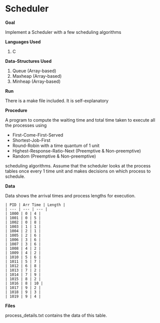 # Scheduler

**Goal**

Implement a Scheduler with a few scheduling algorithms

**Languages Used**

1) C

**Data-Structures Used**

1) Queue (Array-based)
2) Maxheap (Array-based)
3) Minheap (Array-based)

**Run**

There is a make file included. It is self-explanatory

**Procedure**

A program to compute the waiting time and total time taken to execute all the processes using

* First-Come-First-Served
* Shortest-Job-First
* Round-Robin with a time quantum of 1 unit
* Highest-Response-Ratio-Next (Preemptive & Non-preemptive)
* Random (Preemptive & Non-preemptive)

scheduling algorithms. Assume that the scheduler looks at the process tables once every 1 time unit and makes decisions on which process to schedule.

**Data**

Data shows the arrival times and process lengths for execution.

    | PID | Arr Time | Length |
    | --- | --- | --- |
    | 1000 | 0 | 4 |
    | 1001 | 0 | 5 |
    | 1002 | 0 | 8 |
    | 1003 | 1 | 1 |
    | 1004 | 2 | 1 |
    | 1005 | 2 | 6 |
    | 1006 | 3 | 6 |
    | 1007 | 3 | 6 |
    | 1008 | 4 | 2 |
    | 1009 | 4 | 2 |
    | 1010 | 5 | 6 |
    | 1011 | 5 | 7 |
    | 1012 | 6 | 8 |
    | 1013 | 7 | 2 |
    | 1014 | 7 | 9 |
    | 1015 | 8 | 2 |
    | 1016 | 8 | 10 |
    | 1017 | 9 | 2 |
    | 1018 | 9 | 3 |
    | 1019 | 9 | 4 |

**Files**

process_details.txt contains the data of this table.
